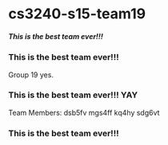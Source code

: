 # cs3240-s15-team19

##### This is the best team ever!!!

### This is the best team ever!!!
Group 19 yes.

### This is the best team ever!!! YAY

Team Members:
dsb5fv
mgs4ff
kq4hy
sdg6vt

### This is the best team ever!!!
